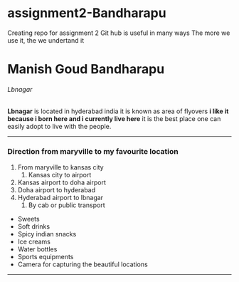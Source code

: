 # assignment2-Bandharapu
Creating repo for assignment 2
Git hub is useful in many ways
The more we use it, the we undertand it
# Manish Goud Bandharapu
###### Lbnagar 
**Lbnagar** is located in hyderabad india it is known as area of flyovers **i like it because i born here and i currently live here**  it is the best place one can easily adopt to live with the people. 

*** 

### Direction from maryville to my favourite location
1. From maryville to kansas city
    1. Kansas city to airport
1. Kansas airport to doha airport
1. Doha airport to hyderabad 
1. Hyderabad airport to lbnagar
    1. By cab or public transport

* Sweets
* Soft drinks
* Spicy indian snacks 
* Ice creams 
* Water bottles
* Sports equipments
* Camera for capturing the beautiful locations

***


